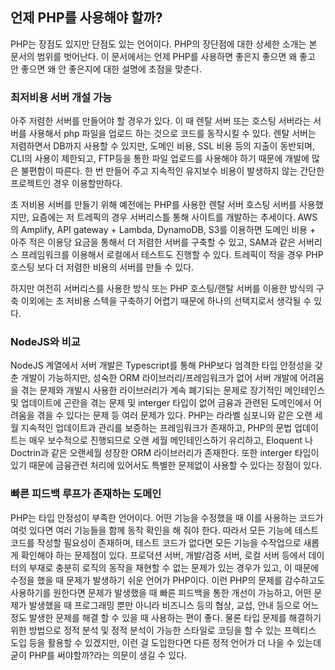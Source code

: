 ## 언제 PHP를 사용해야 할까?

PHP는 장점도 있지만 단점도 있는 언어이다. PHP의 장단점에 대한 상세한 소개는 본 문서의 범위를 벗어난다. 이 문서에서는 언제 PHP를 사용하면 좋은지 좋으면 왜 좋고 안 좋으면 왜 안 좋은지에 대한 설명에 초점을 맞춘다.

### 최저비용 서버 개설 가능

아주 저렴한 서버를 만들어야 할 경우가 있다. 이 때 렌탈 서버 또는 호스팅 서버라는 서버를 사용해서 php 파일을 업로드 하는 것으로 코드를 동작시킬 수 있다. 렌탈 서버는 저렴하면서 DB까지 사용할 수 있지만, 도메인 비용, SSL 비용 등의 지출이 동반되며, CLI의 사용이 제한되고, FTP등을 통한 파일 업로드를 사용해야 하기 때문에 개발에 많은 불편함이 따른다. 한 번 만들어 주고 지속적인 유지보수 비용이 발생하지 않는 간단한 프로젝트인 경우 이용할만하다.

초 저비용 서버를 만들기 위해 예전에는 PHP를 사용한 렌탈 서버 호스팅 서버를 사용했지만, 요즘에는 저 트레픽의 경우 서버리스틀 통해 사이트를 개발하는 추세이다. AWS의 Amplify, API gateway + Lambda, DynamoDB, S3를 이용하면 도메인 비용 + 아주 적은 이용당 요금을 통해서 더 저렴한 서버를 구축할 수 있고, SAM과 같은 서버리스 프레임워크를 이용해서 로컬에서 테스트도 진행할 수 있다. 트레픽이 적을 경우 PHP 호스팅 보다 더 저렴한 비용의 서버를 만들 수 있다.

하지만 여전히 서버리스를 사용한 방식 또는 PHP 호스팅/랜탈 서버를 이용한 방식의 구축 이외에는 초 저비용 스텍을 구축하기 어렵기 때문에 하나의 선택지로서 생각될 수 있다.

### NodeJS와 비교

NodeJS 계열에서 서버 개발은 Typescript를 통해 PHP보다 엄격한 타입 안정성을 갖춘 개발이 가능하지만, 성숙한 ORM 라이브러리/프레임워크가 없어 서버 개발에 어려움을 겪는 문제와 개발시 사용한 라이브러리가 계속 폐기되는 문제로 장기적인 메인테인스 및 업데이트에 곤란을 겪는 문제 및 interger 타입이 없어 금융과 관련된 도메인에서 어려움을 겪을 수 있다는 문제 등 여러 문제가 있다. PHP는 라라벨 심포니와 같은 오랜 세월 지속적인 업데이트과 관리를 보증하는 프레임워크가 존재하고, PHP의 문법 업데이트는 매우 보수적으로 진행되므로 오랜 세월 메인테인스하기 유리하고, Eloquent 나 Doctrin과 같은 오랜세월 성장한 ORM 라이브러리가 존재한다. 또한 interger 타입이 있기 때문에 금융관련 처리에 있어서도 특별한 문제없이 사용할 수 있다는 장점이 있다.

### 빠른 피드백 루프가 존재하는 도메인

PHP는 타입 안정성이 부족한 언어이다. 어떤 기능을 수정했을 때 이를 사용하는 코드가 여럿 있다면 여러 기능들을 함께 동작 확인을 해 줘야 한다. 따라서 모든 기능에 테스트 코드를 작성할 필요성이 존재하며, 테스트 코드가 없다면 모든 기능을 수작업으로 새롭게 확인해야 하는 문제점이 있다. 프로덕션 서버, 개발/검증 서버, 로컬 서버 등에서 데이터의 부재로 충분히 로직의 동작을 재현할 수 없는 문제가 있는 경우가 있고, 이 때문에 수정을 했을 때 문제가 발생하기 쉬운 언어가 PHP이다. 이런 PHP의 문제를 감수하고도 사용하기를 원한다면 문제가 발생했을 때 빠른 피드백을 통한 개선이 가능하고, 어떤 문제가 발생했을 때 프로그래밍 뿐만 아니라 비즈니스 등의 협상, 교섭, 안내 등으로 어느 정도 발생한 문제를 해결 할 수 있을 때 사용하는 편이 좋다. 물론 타입 문제를 해결하기 위한 방법으로 정적 분석 및 정적 분석이 가능한 스타일로 코딩을 할 수 있는 프렉티스 도입 등을 활용할 수 있겠지만, 이런 걸 도입한다면 다른 정적 언어가 더 나을 수 있는데 굳이 PHP를 써야할까?라는 의문이 생길 수 있다.
